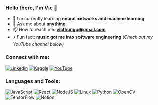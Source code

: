 ### Hello there, I'm Vic 👋

- 🌱 I’m currently learning **neural networks and machine learning**
- 💬 Ask me about **anything**
- 📫 How to reach me: **victhungu@gmail.com**
- ⚡ Fun fact: **music got me into software engineering** *(Check out my YouTube channel below)*

<h3 align="left">Connect with me:</h3>
<p align="left">
  
[![Linkedin](https://img.shields.io/badge/LinkedIn-0A66C2.svg?style=for-the-badge&logo=LinkedIn&logoColor=white)](https://www.linkedin.com/in/vic78)
[![Kaggle](https://img.shields.io/badge/Kaggle-20BEFF.svg?style=for-the-badge&logo=Kaggle&logoColor=white)](https://www.kaggle.com/victorkaranja)
[![YouTube](https://img.shields.io/youtube/channel/views/UCYTIhJR6QGDkF2-NGsPOgkw?label=YouTube&style=for-the-badge)](https://www.youtube.com/channel/UCYTIhJR6QGDkF2-NGsPOgkw)

<h3 align="left">Languages and Tools:</h3>

![JavaScript](https://img.shields.io/badge/JavaScript-F7DF1E.svg?style=for-the-badge&logo=JavaScript&logoColor=black)
![React](https://img.shields.io/badge/React-61DAFB.svg?style=for-the-badge&logo=React&logoColor=black)
![NodeJS](https://img.shields.io/badge/Node.js-339933.svg?style=for-the-badge&logo=node-dot-js&logoColor=white)
![Linux](https://img.shields.io/badge/Linux-FCC624.svg?style=for-the-badge&logo=Linux&logoColor=black)
![Python](https://img.shields.io/badge/Python-3776AB.svg?style=for-the-badge&logo=Python&logoColor=white)
![OpenCV](https://img.shields.io/badge/OpenCV-5C3EE8.svg?style=for-the-badge&logo=OpenCV&logoColor=white)
![TensorFlow](https://img.shields.io/badge/TensorFlow-FF6F00.svg?style=for-the-badge&logo=TensorFlow&logoColor=white)
![Notion](https://img.shields.io/badge/Notion-000000.svg?style=for-the-badge&logo=Notion&logoColor=white)

<!-- [![KR78's GitHub stats](https://github-readme-stats.vercel.app/api?username=kr78)](https://github.com/anuraghazra/github-readme-stats) -->
